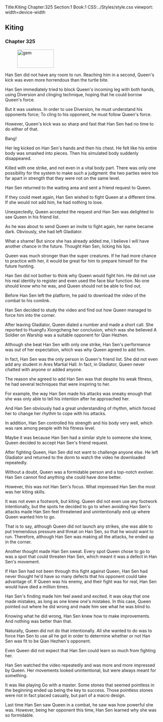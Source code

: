 Title:Kiting 
Chapter:325 
Section:1 
Book:1 
CSS:../Styles/style.css 
viewport: width=device-width
  
## Kiting
### Chapter 325
  
<figure>
	<img src="../Images/gem.gif" alt="gem" id="gem" width="120" height="60" />
</figure>
  

  
Han Sen did not have any room to run. Reaching him in a second, Queen's kick was even more horrendous than the turtle bite.

Han Sen immediately tried to block Queen's incoming leg with both hands, using Diversion and clinging technique, hoping that he could borrow Queen's force.

But it was useless. In order to use Diversion, he must understand his opponents force; To cling to his opponent, he must follow Queen's force.

However, Queen's kick was so sharp and fast that Han Sen had no time to do either of that.

Bang!

Her leg kicked on Han Sen's hands and then his chest. He felt like his entire body was smashed into pieces. Then his simulated body suddenly disappeared.

Killed with one strike, and not even in a vital body part. There was only one possibility for the system to make such a judgment: the two parties were too far apart in strength that they were not on the same level.

Han Sen returned to the waiting area and sent a friend request to Queen.

If they could meet again, Han Sen wished to fight Queen at a different time. If she would not add him, he had nothing to lose.

Unexpectedly, Queen accepted the request and Han Sen was delighted to see Queen in his friend list.

As he was about to send Queen an invite to fight again, her name became dark. Obviously, she had left Gladiator.

What a shame! But since she has already added me, I believe I will have another chance in the future. Thought Han Sen, licking his lips.

Queen was much stronger than the super creatures. If he had more chance to practice with her, it would be great for him to prepare himself for the future hunting.

Han Sen did not bother to think why Queen would fight him. He did not use his real identity to register and even used the face blur function. No one should know who he was, and Queen should not be able to find out.

Before Han Sen left the platform, he paid to download the video of the combat to his comlink.

Han Sen decided to study the video and find out how Queen managed to force him into the corner.

After leaving Gladiator, Queen dialed a number and made a short call. She reported to Huangfu Xiongcheng her conclusion, which was she believed A Soldier on Warship was a suitable opponent for Qian Hezhen.

Although she beat Han Sen with only one strike, Han Sen's performance was out of her expectation, which was why Queen agreed to add him.

In fact, Han Sen was the only person in Queen's friend list. She did not even add any student in Ares Martial Hall. In fact, in Gladiator, Queen never chatted with anyone or added anyone.

The reason she agreed to add Han Sen was that despite his weak fitness, he had several techniques that were inspiring to her.

For example, the way Han Sen made his attacks was sneaky enough that she was only able to tell his intention after he approached her.

And Han Sen obviously had a great understanding of rhythm, which forced her to change her rhythm to cope with his attacks.

In addition, Han Sen controlled his strength and his body very well, which was rare among people with his fitness level.

Maybe it was because Han Sen had a similar style to someone she knew, Queen decided to accept Han Sen's friend request.

After fighting Queen, Han Sen did not want to challenge anyone else. He left Gladiator and returned to the dorm to watch the video he downloaded repeatedly.

Without a doubt, Queen was a formidable person and a top-notch evolver. Han Sen cannot find anything she could have done better.

However, this was not Han Sen's focus. What impressed Han Sen the most was her kiting skills.

It was not even a footwork, but kiting. Queen did not even use any footwork intentionally, but the spots he decided to go to when avoiding Han Sen's attacks made Han Sen feel threatened and unintentionally end up where Queen wanted him to go.

That is to say, although Queen did not launch any strikes, she was able to put tremendous pressure and threat on Han Sen, so that he would want to run. Therefore, although Han Sen was making all the attacks, he ended up in the corner.

Another thought made Han Sen sweat. Every spot Queen chose to go to was a spot that could threaten Han Sen, which meant it was a defect in Han Sen's movement.

If Han Sen had not been through this fight against Queen, Han Sen had never thought he'd have so many defects that his opponent could take advantage of. If Queen was his enemy, and their fight was for real, Han Sen would have died a million times.

Han Sen's finding made him feel awed and excited. It was okay that one made mistakes, as long as one knew one's mistakes. In this case, Queen pointed out where he did wrong and made him see what he was blind to.

Knowing what he did wrong, Han Sen knew how to make improvements. And nothing was better than that.

Naturally, Queen did not do that intentionally. All she wanted to do was to force Han Sen to use all he got in order to determine whether or not Han Sen was fit to be Qian Hezhen's opponent.

Even Queen did not expect that Han Sen could learn so much from fighting her.

Han Sen watched the video repeatedly and was more and more impressed by Queen. Her movements looked unintentional, but were always meant for something.

It was like playing Go with a master. Some stones that seemed pointless in the beginning ended up being the key to success. Those pointless stones were not in fact placed casually, but part of a macro design.

Last time Han Sen saw Queen in a combat, he saw was how powerful she was. However, being her opponent this time, Han Sen learned why she was so formidable.